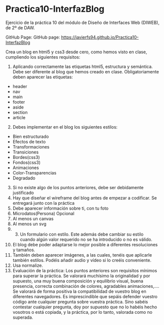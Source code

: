 # Practica10-InterfazBlog
Ejercicio de la práctica 10 del módulo de Diseño de Interfaces Web (DIWEB), de 2º de DAW.

GitHub Page: GitHub page: https://javierfs94.github.io/Practica10-InterfazBlog


Crea un blog en html5 y css3 desde cero, como hemos visto en clase, cumpliendo los siguientes requisitos:
1. Aplicando correctamente las etiquetas html5, estructura y semántica. Debe ser diferente al blog que hemos creado en clase. Obligatoriamente deben aparecer las etiquetas:
- header
- nav
- main
- footer
- aside
- section
- article
2. Debes implementar en el blog los siguientes estilos:
- Bien estructurado
- Efectos de texto
- Transformaciones
- Transiciones
- Bordes(css3)
- Fondos(css3)
- Animaciones
- Color-Transparencias
- Degradado
3. Si no existe algo de los puntos anteriores, debe ser debidamente justificado
4. Hay que diseñar el wireframe del blog antes de empezar a codificar. Se entregará junto con la práctica
5. Debe aparecer información sobre ti, con tu foto
6. Microdatos(Persona) Opcional
7. Al menos un canvas
8. Al menos un svg
9. 3. Un formulario con estilo. Este además debe cambiar su estilo cuando algún valor requerido no se ha introducido o no es válido.
10. El blog debe poder adaptarse lo mejor posible a diferentes resoluciones y tamaños.
11. También deben aparecer imágenes, a las cuales, tenéis que aplicarle también estilos. Podéis añadir audio y vídeo si lo creéis conveniente. 
12. Usa normalize.
13. Evaluación de la práctica:
Los puntos anteriores son requisitos mínimos para superar la práctica.
Se valorará muchísimo la originalidad y por supuesto, una muy buena composición y equilibrio visual, buena presencia, correcta combinación de colores, agradables animaciones,....
Se valorará de forma positiva la compatibilidad de vuestro blog en diferentes navegadores.
Es imprescindible que sepáis defender vuestro código ante cualquier pregunta sobre vuestra práctica. Sino sabéis contestar cualquier pregunta, doy por supuesto que no lo habéis hecho vosotros o está copiada, y la práctica, por lo tanto, valorada como no superada.
